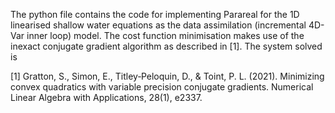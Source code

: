 The python file contains the code for implementing Parareal for the 1D linearised shallow water equations as the data assimilation (incremental 4D-Var inner loop) model. The cost function minimisation makes 
use of the inexact conjugate gradient algorithm as described in [1]. The system solved is 

[1] Gratton, S., Simon, E., Titley‐Peloquin, D., & Toint, P. L. (2021). Minimizing convex quadratics with variable precision conjugate gradients. Numerical Linear Algebra with Applications, 28(1), e2337.
